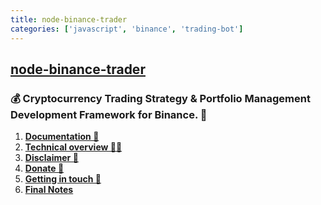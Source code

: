 ```yaml
---
title: node-binance-trader
categories: ['javascript', 'binance', 'trading-bot']
---
```

## [node-binance-trader](https://github.com/bitcoinvsalts/node-binance-trader)

### 💰 Cryptocurrency Trading Strategy & Portfolio Management Development Framework for Binance. 🤖


1. **[Documentation 📖](#documentation)**
1. **[Technical overview 👨‍💻](#technical-overview)**
1. **[Disclaimer 📖](#disclaimer)**
1. **[Donate 🙏](#donate)**
1. **[Getting in touch 💬](#getting-in-touch)**
1. **[Final Notes](#final-notes)**
